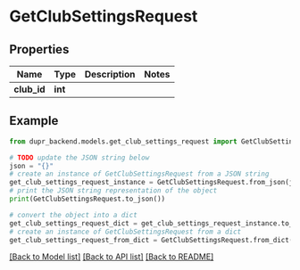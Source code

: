 # GetClubSettingsRequest


## Properties

Name | Type | Description | Notes
------------ | ------------- | ------------- | -------------
**club_id** | **int** |  | 

## Example

```python
from dupr_backend.models.get_club_settings_request import GetClubSettingsRequest

# TODO update the JSON string below
json = "{}"
# create an instance of GetClubSettingsRequest from a JSON string
get_club_settings_request_instance = GetClubSettingsRequest.from_json(json)
# print the JSON string representation of the object
print(GetClubSettingsRequest.to_json())

# convert the object into a dict
get_club_settings_request_dict = get_club_settings_request_instance.to_dict()
# create an instance of GetClubSettingsRequest from a dict
get_club_settings_request_from_dict = GetClubSettingsRequest.from_dict(get_club_settings_request_dict)
```
[[Back to Model list]](../README.md#documentation-for-models) [[Back to API list]](../README.md#documentation-for-api-endpoints) [[Back to README]](../README.md)



